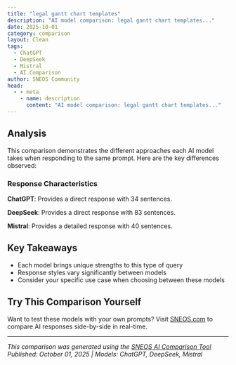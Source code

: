 ```yaml
---
title: "legal gantt chart templates"
description: "AI model comparison: legal gantt chart templates..."
date: 2025-10-01
category: comparison
layout: Clean
tags:
  - ChatGPT
  - DeepSeek
  - Mistral
  - AI Comparison
author: SNEOS Community
head:
  - - meta
    - name: description
      content: "AI model comparison: legal gantt chart templates..."
---
```


<ChatComparison
  title="legal gantt chart templates"
  prompt="legal gantt chart templates"
  :responses='{
    "ChatGPT": "Certainly! Here are some useful legal Gantt chart templates that can help you manage legal projects, case timelines, or compliance schedules efficiently:\n\n### 1. **Basic Legal Project Gantt Chart Template**\n- **Purpose:** Track key stages of a legal case or project (e.g., discovery, filing motions, hearings).\n- **Format:** Excel, Google Sheets\n- **Features:** Task names, start/end dates, duration, progress, dependencies\n- **Download Links:**\n  - [Vertex42 Legal Gantt Chart (Excel)](https://www.vertex42.com/ExcelTemplates/gantt-chart-template.html) \u2013 customizable for legal use\n  - [Smartsheet Legal Project Plan Template](https://www.smartsheet.com/free-legal-project-management-templates) \u2013 includes Gantt charts and timelines\n\n### 2. **Contract Management Gantt Chart**\n- **Purpose:** Manage contract lifecycle phases such as drafting, review, negotiation, approval, and renewal.\n- **Format:** Excel, Google Sheets\n- **Features:** Milestones, reminders for renewal, approval stages\n- **Templates:**\n  - [Template.net Contract Management Gantt Template](https://www.template.net/business/project-templates/legal-contract-management-plan/)\n  - [Microsoft Office Contract Timeline Template](https://templates.office.com/en-us/contract-timeline-tm16411621)\n\n### 3. **Litigation Case Timeline Gantt Chart**\n- **Purpose:** Outline timeline for litigation activities like pleadings, discovery, motions, trial preparation.\n- **Format:** Excel, PowerPoint\n- **Features:** Critical deadlines and court dates, task dependencies\n- **Templates:**\n  - [LawToolkit Litigation Timeline Template](https://lawtoolkit.com/docs/sample-litigation-timeline-template/)\n  - You can adapt generic litigation timeline templates from [TemplateLab](https://templatelab.com/litigation-timeline/) into Gantt charts using Excel.\n\n### 4. **Compliance and Regulatory Project Gantt Chart**\n- **Purpose:** Track regulatory submissions, audits, training, and compliance deadlines.\n- **Format:** Excel, Google Sheets, MS Project\n- **Features:** Risk tracking, compliance milestones, resource assignments\n- **Templates:**\n  - [Smartsheet Compliance Project Template](https://www.smartsheet.com/free-compliance-project-management-templates)\n  - [Office Timeline Compliance Gantt Chart Template](https://www.officetimeline.com/templates/compliance-project-gantt)\n\n---\n\n### Tips for Using Legal Gantt Charts:\n- **Customize tasks:** Tailor phases and tasks to your specific legal process.\n- **Set reminders:** Highlight critical court deadlines or filing due dates.\n- **Use dependencies:** Show how delays in one task affect others.\n- **Collaborate:** Use online tools like Smartsheet, Microsoft Project, or Google Sheets for team access.\n\nIf you want, I can help create a customized legal Gantt chart template tailored to your particular case or project requirements. Just let me know!",
    "DeepSeek": "Of course. While there is no single \u0022legal Gantt chart\u0022 because the specifics depend entirely on the case type, legal teams use standardized templates as a starting point.\n\nHere is a breakdown of common legal Gantt chart templates, what they should include, and where you can find them.\n\n### Core Components of Any Legal Gantt Chart\n\nBefore you choose a template, ensure it has these key elements:\n\n*   **Tasks \u0026 Phases:** The individual actions (e.g., \u0022Draft Complaint\u0022) and major groupings (e.g., \u0022Pre-Litigation\u0022).\n*   **Start/End Dates:** When each task begins and is due.\n*   **Duration:** How long each task is expected to take.\n*   **Dependencies:** Tasks that can\u0027t start until another is finished (e.g., \u0022Expert Deposition\u0022 can\u0027t start until \u0022Retain Expert\u0022 is complete).\n*   **Assigned Resources:** The lawyer, paralegal, or vendor responsible for the task.\n*   **Status:** A visual indicator (e.g., Not Started, In Progress, Completed, At Risk).\n*   **Milestones:** Key decision points or deadlines (e.g., \u0022File Motion for Summary Judgment,\u0022 \u0022Settlement Conference\u0022).\n\n---\n\n### Common Legal Gantt Chart Template Types\n\nYou can adapt these high-level templates for almost any legal matter.\n\n#### 1. Litigation Gantt Chart Template\nThis is the most common use case, tracking a case from start to finish.\n\n**Key Phases \u0026 Tasks:**\n*   **Phase 1: Pre-Litigation**\n    *   Client intake \u0026 conflict check\n    *   Initial investigation \u0026 demand letter\n    *   Settlement negotiations\n*   **Phase 2: Pleadings**\n    *   Draft \u0026 file complaint/petition\n    *   Serve defendant\n    *   Receive \u0026 review answer\n*   **Phase 3: Discovery**\n    *   Draft discovery requests (Interrogatories, RFPs, Admissions)\n    *   Respond to opponent\u0027s discovery\n    *   Conduct depositions (Plaintiff, Defendant, Experts)\n    *   Draft discovery motions (e.g., to Compel)\n*   **Phase 4: Pre-Trial**\n    *   Expert witness disclosure\n    *   Draft pre-trial motions (e.g., Motion for Summary Judgment)\n    *   Pre-trial conferences\n    *   Finalize trial strategy \u0026 exhibits\n*   **Phase 5: Trial**\n    *   Jury selection\n    *   Opening statements\n    *   Present case \u0026 cross-examination\n    *   Closing arguments\n    *   Verdict\n*   **Phase 6: Post-Trial**\n    *   File appeals (if applicable)\n    *   Enforce judgment\n\n#### 2. Transactional Deal Gantt Chart Template\nUsed for M\u0026A, financings, or other complex business transactions.\n\n**Key Phases \u0026 Tasks:**\n*   **Phase 1: Due Diligence**\n    *   Review corporate records \u0026 contracts\n    *   Analyze financial statements\n    *   Identify legal risks\n*   **Phase 2: Drafting \u0026 Negotiation**\n    *   Draft initial agreement (e.g., Asset Purchase Agreement)\n    *   Negotiate key terms (representations, indemnification)\n    *   Revise drafts\n*   **Phase 3: Closing Preparation**\n    *   Prepare ancillary documents (board consents, bills of sale)\n    *   Satisfy closing conditions\n    *   Coordinate with other parties\n*   **Phase 4: Post-Closing**\n    *   File necessary documents\n    *   Handle fund disbursement\n    *   Integrate acquired assets/entities\n\n#### 3. Corporate Compliance Gantt Chart Template\nFor managing recurring legal and regulatory obligations.\n\n**Key Phases \u0026 Tasks:**\n*   **Annual Cycle Tasks:**\n    *   Prepare and file annual report\n    *   Draft and distribute shareholder communications\n    *   Schedule and hold Annual General Meeting (AGM)\n    *   SEC filings (10-K, 10-Q, 8-K)\n*   **Ongoing Tasks:**\n    *   Review and update corporate minute book\n    *   Monitor regulatory changes\n    *   Data privacy compliance audits\n\n---\n\n### Where to Find and Create Legal Gantt Charts\n\n#### 1. Microsoft Excel \u0026 PowerPoint\n*   **Pros:** Universally available, highly customizable.\n*   **Cons:** Manual updating can be time-consuming; no automation for dependencies.\n*   **How to Get Templates:**\n    *   Open Excel or PowerPoint.\n    *   Go to \u0060File \u003E New\u0060.\n    *   Search for \u0022Gantt chart\u0022 in the template search bar. Microsoft offers several basic, free templates that you can adapt.\n\n#### 2. Microsoft Project\n*   **Pros:** The professional standard for project management; powerful for complex cases with many dependencies and resources.\n*   **Cons:** Steep learning curve; expensive.\n*   **How to Get Templates:** Microsoft provides official templates. You can also find legal-specific ones through third-party sites or bar associations.\n\n#### 3. Smartsheet\n*   **Pros:** Spreadsheet-like interface that is familiar to many, but with robust Gantt chart, collaboration, and automation features. Very popular in legal operations.\n*   **Cons:** Subscription cost.\n*   **How to Get Templates:** Smartsheet\u0027s **Template Gallery** has several pre-built legal templates, including:\n    *   [Legal Case Management Template](https://www.smartsheet.com/content-center/product-news/smartsheet-templates/legal-case-management-template)\n    *   [M\u0026A Due Diligence Checklist Template](https://www.smartsheet.com/content-center/product-news/smartsheet-templates/mergers-and-acquisitions-due-diligence-checklist-template)\n\n#### 4. Legal-Specific Practice Management Software\n*   **Pros:** Integrated directly with your case files, calendars, and billing. Deadlines often auto-populate.\n*   **Cons:** Locked into that specific software ecosystem.\n*   **Examples:** Clio Manage, PracticePanther, MyCase. These platforms often have built-in matter timelines and task templates that function as Gantt charts.\n\n#### 5. Free Online Tools (e.g., ClickUp, Asana, Trello)\n*   **Pros:** Good for collaboration, often free for small teams, user-friendly.\n*   **Cons:** May lack advanced features needed for very complex litigation.\n*   **How to Get Templates:** These platforms have extensive template libraries. Search for \u0022legal case management\u0022 or \u0022litigation\u0022 within the app.\n\n### Pro-Tips for Using Legal Gantt Charts\n\n1.  **Start with Court Deadlines:** Work backward from the trial date or key statutory deadlines. The court\u0027s scheduling order is your foundation.\n2.  **Be Realistic with Time:** Don\u0027t underestimate how long discovery or drafting a complex motion will take. Build in buffer time.\n3.  **Use Dependencies Wisely:** This is the most powerful feature. It ensures the schedule automatically adjusts if a preceding task is delayed.\n4.  **Keep it Alive:** A Gantt chart is a living document. Update it weekly or whenever a major development occurs and communicate changes to the entire team.\n5.  **Use Color Coding:** Assign colors for different team members, task types (e.g., drafting, review, filing), or priority levels for instant visual understanding.\n\nBy starting with a template and customizing it to your specific matter, you can significantly improve your legal project management, reduce missed deadlines, and keep clients informed.",
    "Mistral": "Creating a legal Gantt chart can help you manage and visualize the timeline of legal projects, cases, or processes. Here are some templates and tips to get you started:\n\n### Basic Legal Gantt Chart Template\n\n1. **Project Name:** [Insert Project Name]\n2. **Start Date:** [Insert Start Date]\n3. **End Date:** [Insert End Date]\n\n#### Tasks:\n1. **Initial Consultation**\n   - Start Date: [Insert Date]\n   - End Date: [Insert Date]\n   - Duration: [Insert Duration]\n\n2. **Case Research**\n   - Start Date: [Insert Date]\n   - End Date: [Insert Date]\n   - Duration: [Insert Duration]\n\n3. **Drafting Legal Documents**\n   - Start Date: [Insert Date]\n   - End Date: [Insert Date]\n   - Duration: [Insert Duration]\n\n4. **Client Review**\n   - Start Date: [Insert Date]\n   - End Date: [Insert Date]\n   - Duration: [Insert Duration]\n\n5. **Filing Documents**\n   - Start Date: [Insert Date]\n   - End Date: [Insert Date]\n   - Duration: [Insert Duration]\n\n6. **Court Hearings**\n   - Start Date: [Insert Date]\n   - End Date: [Insert Date]\n   - Duration: [Insert Duration]\n\n7. **Negotiations**\n   - Start Date: [Insert Date]\n   - End Date: [Insert Date]\n   - Duration: [Insert Duration]\n\n8. **Final Settlement**\n   - Start Date: [Insert Date]\n   - End Date: [Insert Date]\n   - Duration: [Insert Duration]\n\n### Advanced Legal Gantt Chart Template\n\n1. **Project Name:** [Insert Project Name]\n2. **Start Date:** [Insert Start Date]\n3. **End Date:** [Insert End Date]\n\n#### Tasks:\n1. **Initial Consultation**\n   - Start Date: [Insert Date]\n   - End Date: [Insert Date]\n   - Duration: [Insert Duration]\n   - Dependencies: None\n   - Assigned To: [Insert Name]\n\n2. **Case Research**\n   - Start Date: [Insert Date]\n   - End Date: [Insert Date]\n   - Duration: [Insert Duration]\n   - Dependencies: Initial Consultation\n   - Assigned To: [Insert Name]\n\n3. **Drafting Legal Documents**\n   - Start Date: [Insert Date]\n   - End Date: [Insert Date]\n   - Duration: [Insert Duration]\n   - Dependencies: Case Research\n   - Assigned To: [Insert Name]\n\n4. **Client Review**\n   - Start Date: [Insert Date]\n   - End Date: [Insert Date]\n   - Duration: [Insert Duration]\n   - Dependencies: Drafting Legal Documents\n   - Assigned To: [Insert Name]\n\n5. **Filing Documents**\n   - Start Date: [Insert Date]\n   - End Date: [Insert Date]\n   - Duration: [Insert Duration]\n   - Dependencies: Client Review\n   - Assigned To: [Insert Name]\n\n6. **Court Hearings**\n   - Start Date: [Insert Date]\n   - End Date: [Insert Date]\n   - Duration: [Insert Duration]\n   - Dependencies: Filing Documents\n   - Assigned To: [Insert Name]\n\n7. **Negotiations**\n   - Start Date: [Insert Date]\n   - End Date: [Insert Date]\n   - Duration: [Insert Duration]\n   - Dependencies: Court Hearings\n   - Assigned To: [Insert Name]\n\n8. **Final Settlement**\n   - Start Date: [Insert Date]\n   - End Date: [Insert Date]\n   - Duration: [Insert Duration]\n   - Dependencies: Negotiations\n   - Assigned To: [Insert Name]\n\n### Tips for Creating a Legal Gantt Chart\n\n1. **Define Clear Milestones:** Identify key milestones such as filing deadlines, court dates, and settlement meetings.\n2. **Assign Responsibilities:** Clearly assign tasks to team members to ensure accountability.\n3. **Use Dependencies:** Establish dependencies between tasks to ensure that one task cannot start until another is completed.\n4. **Regular Updates:** Keep the Gantt chart updated regularly to reflect any changes in the project timeline.\n5. **Visualization Tools:** Use project management software like Microsoft Project, Asana, Trello, or Smartsheet to create and manage your Gantt chart.\n\n### Example Using Microsoft Excel\n\n1. **Create a Table:**\n   - Columns: Task Name, Start Date, End Date, Duration, Dependencies, Assigned To\n   - Rows: Each task listed in the order they need to be completed\n\n2. **Insert a Bar Chart:**\n   - Use the bar chart feature to visualize the timeline of each task.\n   - Customize the chart to reflect the start and end dates of each task.\n\n3. **Add Milestones:**\n   - Highlight key milestones with different colors or symbols to make them stand out.\n\nBy following these templates and tips, you can create an effective legal Gantt chart to manage your legal projects efficiently."
  }'
  published-date="21:21"
/>

## Analysis

This comparison demonstrates the different approaches each AI model takes when responding to the same prompt. Here are the key differences observed:

### Response Characteristics

**ChatGPT**: Provides a direct response with 34 sentences. 

**DeepSeek**: Provides a direct response with 83 sentences. 

**Mistral**: Provides a detailed response with 40 sentences. 

## Key Takeaways

- Each model brings unique strengths to this type of query
- Response styles vary significantly between models
- Consider your specific use case when choosing between these models

## Try This Comparison Yourself

Want to test these models with your own prompts? Visit [SNEOS.com](https://sneos.com) to compare AI responses side-by-side in real-time.

---

*This comparison was generated using the [SNEOS AI Comparison Tool](https://sneos.com)*
*Published: October 01, 2025 | Models: ChatGPT, DeepSeek, Mistral*
